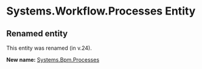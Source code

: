 # Systems.Workflow.Processes Entity

## Renamed entity

This entity was renamed (in v.24).

**New name:** [Systems.Bpm.Processes](Systems.Bpm.Processes.md)
